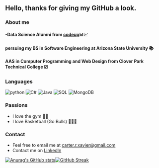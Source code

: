 

## Hello, thanks for giving my GitHub a look. 
### About me
#### -Data Science Alumni from  [codeup](https://codeup.edu/)📊📈
#### persuing my BS in Software Engineering at Arizona State University 📚
#### AAS in Computer Programming and Web Design from Clover Park Technical College ☑️

### Languages 
![python](https://img.shields.io/badge/Language-Python-yellow)
![C#](https://img.shields.io/badge/Language-CSharp-purple)
![Java](https://img.shields.io/badge/Language-Java-orange)
![SQL](https://img.shields.io/badge/Language-SQL-red)
![MongoDB](https://img.shields.io/badge/Language-MongoDB-green) 

### Passions
- I love the gym 🏋🏾 
- I love Basketball (Go Bulls) 🏀🐂🔴

### Contact 
- Feel free to email me at carter.r.xavier@gmail.com 
- Contact me on [LinkedIn](https://www.linkedin.com/in/xavier-carter-7b5b49165/)


[![Anurag's GitHub stats](https://github-readme-stats.vercel.app/api?username=carterrxavier&theme=gotham)](https://github.com/anuraghazra/github-readme-stats)[![GitHub Streak](http://github-readme-streak-stats.herokuapp.com?user=carterrxavier&theme=green_nur&hide_border=true)](https://git.io/streak-stats)


###
<!--
**carterrxavier/carterrxavier** is a ✨ _special_ ✨ repository because its `README.md` (this file) appears on your GitHub profile.


-->

